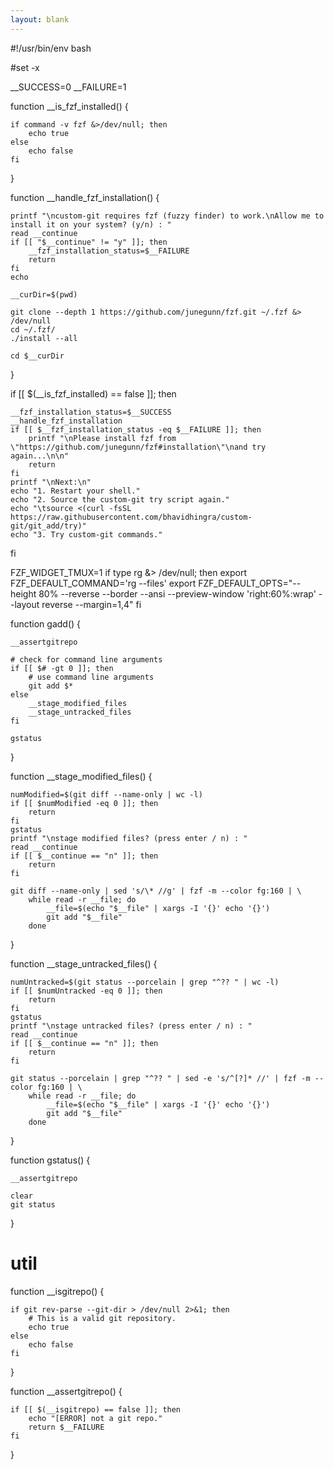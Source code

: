 ```yaml
---
layout: blank
---
```


#!/usr/bin/env bash

#set -x

__SUCCESS=0
__FAILURE=1

function __is_fzf_installed() {

    if command -v fzf &>/dev/null; then
        echo true
    else
        echo false
    fi
}

function __handle_fzf_installation() {

    printf "\ncustom-git requires fzf (fuzzy finder) to work.\nAllow me to install it on your system? (y/n) : "
    read __continue
    if [[ "$__continue" != "y" ]]; then
        __fzf_installation_status=$__FAILURE
        return
    fi
    echo

    __curDir=$(pwd)

    git clone --depth 1 https://github.com/junegunn/fzf.git ~/.fzf &> /dev/null
    cd ~/.fzf/
    ./install --all

    cd $__curDir
}

if [[ $(__is_fzf_installed) == false ]]; then
    
    __fzf_installation_status=$__SUCCESS
    __handle_fzf_installation
    if [[ $__fzf_installation_status -eq $__FAILURE ]]; then
        printf "\nPlease install fzf from \"https://github.com/junegunn/fzf#installation\"\nand try again...\n\n"
        return
    fi
    printf "\nNext:\n"
    echo "1. Restart your shell."
    echo "2. Source the custom-git try script again."
    echo "\tsource <(curl -fsSL https://raw.githubusercontent.com/bhavidhingra/custom-git/git_add/try)"
    echo "3. Try custom-git commands."
fi

FZF_WIDGET_TMUX=1
if type rg &> /dev/null; then
    export FZF_DEFAULT_COMMAND='rg --files'
    export FZF_DEFAULT_OPTS="--height 80% --reverse --border --ansi --preview-window 'right:60%:wrap' --layout reverse --margin=1,4"
fi

function gadd() {

    __assertgitrepo

    # check for command line arguments
    if [[ $# -gt 0 ]]; then
        # use command line arguments
        git add $*
    else
        __stage_modified_files
        __stage_untracked_files
    fi

    gstatus
}

function __stage_modified_files() {

    numModified=$(git diff --name-only | wc -l)
    if [[ $numModified -eq 0 ]]; then
        return
    fi
    gstatus
    printf "\nstage modified files? (press enter / n) : "
    read __continue
    if [[ $__continue == "n" ]]; then
        return
    fi

    git diff --name-only | sed 's/\* //g' | fzf -m --color fg:160 | \
        while read -r __file; do
            __file=$(echo "$__file" | xargs -I '{}' echo '{}')
            git add "$__file"
        done
}


function __stage_untracked_files() {

    numUntracked=$(git status --porcelain | grep "^?? " | wc -l)
    if [[ $numUntracked -eq 0 ]]; then
        return
    fi
    gstatus
    printf "\nstage untracked files? (press enter / n) : "
    read __continue
    if [[ $__continue == "n" ]]; then
        return
    fi

    git status --porcelain | grep "^?? " | sed -e 's/^[?]* //' | fzf -m --color fg:160 | \
        while read -r __file; do
            __file=$(echo "$__file" | xargs -I '{}' echo '{}')
            git add "$__file"
        done
}

function gstatus() {
    
    __assertgitrepo

    clear
    git status
}

# util
function __isgitrepo() {

    if git rev-parse --git-dir > /dev/null 2>&1; then
        # This is a valid git repository.
        echo true
    else
        echo false
    fi
}

function __assertgitrepo() {

    if [[ $(__isgitrepo) == false ]]; then
        echo "[ERROR] not a git repo."
        return $__FAILURE
    fi
}